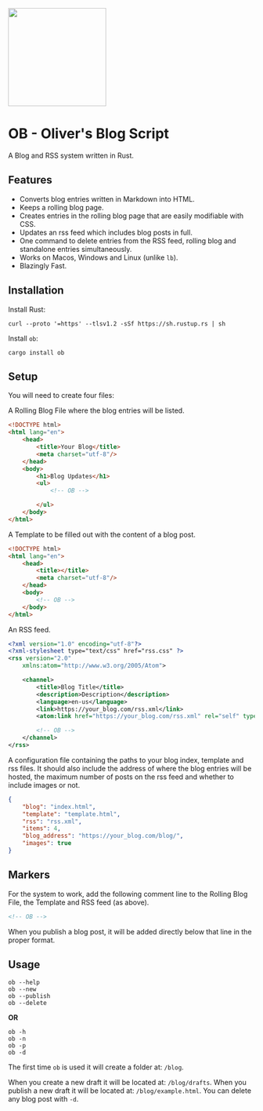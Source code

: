 <img src="https://image.flaticon.com/icons/png/512/1055/1055661.png" height="200" width="200" />

# OB - Oliver's Blog Script
A Blog and RSS system written in Rust.

## Features

- Converts blog entries written in Markdown into HTML.
- Keeps a rolling blog page.
- Creates entries in the rolling blog page that are easily modifiable with CSS.
- Updates an rss feed which includes blog posts in full.
- One command to delete entries from the RSS feed, rolling blog and standalone entries simultaneously.
- Works on Macos, Windows and Linux (unlike `lb`).
- Blazingly Fast.

## Installation

Install Rust:
```shell
curl --proto '=https' --tlsv1.2 -sSf https://sh.rustup.rs | sh
```

Install `ob`:
```shell
cargo install ob
```

## Setup

You will need to create four files:

A Rolling Blog File where the blog entries will be listed.

```html
<!DOCTYPE html>
<html lang="en">
	<head>
		<title>Your Blog</title>
		<meta charset="utf-8"/>
	</head>
	<body>
        <h1>Blog Updates</h1>
        <ul>
            <!-- OB -->

        </ul>
	</body>
</html>
```

A Template to be filled out with the content of a blog post.

```html
<!DOCTYPE html>
<html lang="en">
	<head>
		<title></title>
		<meta charset="utf-8"/>
	</head>
	<body>
        <!-- OB -->
	</body>
</html>
```

An RSS feed.

```xml
<?xml version="1.0" encoding="utf-8"?>
<?xml-stylesheet type="text/css" href="rss.css" ?>
<rss version="2.0"
    xmlns:atom="http://www.w3.org/2005/Atom">

    <channel>
        <title>Blog Title</title>
        <description>Description</description>
        <language>en-us</language>
        <link>https://your_blog.com/rss.xml</link>
        <atom:link href="https://your_blog.com/rss.xml" rel="self" type="application/rss+xml" />

        <!-- OB -->
    </channel>
</rss>
```

A configuration file containing the paths to your blog index, template and rss files.
It should also include the address of where the blog entries will be hosted, the maximum number 
of posts on the rss feed and whether to include images or not.

```json
{
    "blog": "index.html",
    "template": "template.html",
    "rss": "rss.xml",
    "items": 4,
    "blog_address": "https://your_blog.com/blog/",
    "images": true
}
```

## Markers

For the system to work, add the following comment line to the Rolling Blog File, the Template and RSS feed (as above).

```html
<!-- OB -->
```

When you publish a blog post, it will be added directly below that line in the proper format.

## Usage

```shell
ob --help
ob --new
ob --publish
ob --delete
```

**OR**

```shell
ob -h
ob -n
ob -p
ob -d
```

The first time `ob` is used it will create a folder at: `/blog`.

When you create a new draft it will be located at: `/blog/drafts`.
When you publish a new draft it will be located at: `/blog/example.html`.
You can delete any blog post with `-d`.
